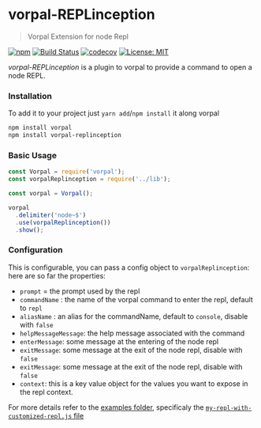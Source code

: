 # vorpal-REPLinception
> Vorpal Extension for node Repl

[![npm](https://img.shields.io/npm/v/vorpal-replinception.svg)](https://www.npmjs.com/package/vorpal-replinception)
[![Build Status](https://travis-ci.org/AdrieanKhisbe/vorpal-REPLinception.svg?branch=master)](https://travis-ci.org/AdrieanKhisbe/vorpal-REPLinception)
[![codecov](https://codecov.io/gh/AdrieanKhisbe/vorpal-REPLinception/branch/master/graph/badge.svg)](https://codecov.io/gh/AdrieanKhisbe/vorpal-REPLinception)
[![License: MIT](https://img.shields.io/badge/License-MIT-blue.svg)](https://opensource.org/licenses/MIT)

*vorpal-REPLinception* is a plugin to vorpal to provide a command to open a node REPL.


### Installation

To add it to your project just `yarn add`/`npm install` it along vorpal

```bash
npm install vorpal
npm install vorpal-replinception
```

### Basic Usage
```js
const Vorpal = require('vorpal');
const vorpalReplinception = require('../lib');

const vorpal = Vorpal();

vorpal
  .delimiter('node~$')
  .use(vorpalReplinception())
  .show();
```

### Configuration

This is configurable, you can pass a config object to `vorpalReplinception`:
here are so far the properties:
- `prompt` = the prompt used by the repl
- `commandName` : the name of the vorpal command to enter the repl, default to `repl`
- `aliasName` : an alias for the commandName, default to `console`, disable with `false`
- `helpMessageMessage`: the help message associated with the command
- `enterMessage`: some message at the entering of the node repl
- `exitMessage`: some message at the exit of the node repl, disable with `false`
- `exitMessage`: some message at the exit of the node repl, disable with `false`
- `context`: this is a key value object for the values you want to expose in the repl context.

For more details refer to the [examples folder](./examples), specificaly the
 [`my-repl-with-customized-repl.js` file](./examples/my-repl-with-customized-repl.js)
